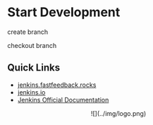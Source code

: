 # Start Development

create branch

checkout branch

## Quick Links
 - [jenkins.fastfeedback.rocks](http://jenkins.fastfeedback.rocks)
 - [jenkins.io](https://jenkins.io/)
 - [Jenkins Official Documentation](https://jenkins.io/doc)

<center>
  ![](../img/logo.png)
</center>
